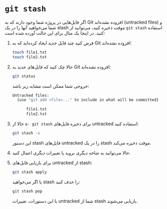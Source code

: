 # `git stash`

اگر فایل‌هایی در پروژه شما وجود دارند که به Git افزوده نشده‌اند (untracked files) و شما می‌خواهید آنها را در یک stash موقت ذخیره کنید، می‌توانید از `git stash` استفاده کنید. در اینجا یک مثال برای این حالت آورده شده است:

1. فرض کنید چند فایل جدید ایجاد کرده‌اید که به Git افزوده نشده‌اند:

   ```bash
   touch file1.txt
   touch file2.txt
   ```

2. حالا چک کنید که فایل‌های جدید به Git افزوده نشده‌اند:

   ```bash
   git status
   ```

   خروجی شما ممکن است مشابه زیر باشد:

   ```bash
   Untracked files:
     (use "git add <file>..." to include in what will be committed)

         file1.txt
         file2.txt
   ```

3. حالا از `a- git stash` برای ذخیره فایل‌های untracked استفاده کنید:

   ```bash
   git stash -a
   ```

   این دستور stash فایل‌های untracked را در یک stash موقت ذخیره می‌کند.

4. حالا می‌توانید به شاخه دیگری بروید یا تغییرات دیگری اعمال کنید.

5. برای بازیابی فایل‌های untracked از stash:

   ```bash
   git stash apply
   ```

   یا اگر می‌خواهید stash را حذف کنید:

   ```bash
   git stash pop
   ```

   با این دستورات، تغییرات untracked شما از stash بازیابی می‌شوند.
